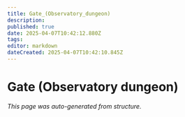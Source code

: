 ```yaml
---
title: Gate_(Observatory_dungeon)
description: 
published: true
date: 2025-04-07T10:42:12.880Z
tags: 
editor: markdown
dateCreated: 2025-04-07T10:42:10.845Z
---
```


# Gate (Observatory dungeon)

*This page was auto-generated from structure.*